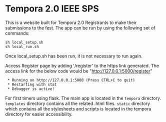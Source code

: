 # Tempora 2.0 IEEE SPS
This is a website built for Tempora 2.0 Registrants to make their submissions to the fest.
The app can be run by using the following set of commands:

```
sh local_setup.sh
sh local_run.sh
```

Once local_setup.sh has been run, it is not necessary to run again. 

Access Register page by adding '/register' to the https link generated. The access link for the below code would be "http://127.0.0.1:5000/register"

```
 * Running on http://127.0.0.1:5000 (Press CTRL+C to quit)
 * Restarting with stat
 * Debugger is active!
```

For first timers using flask. The main app is located in the `tempora` directory. `templates` directory contains all the related .html files. `static` directory which contains all the stylesheets and scripts is located in the tempora directory for easier accessibility.
